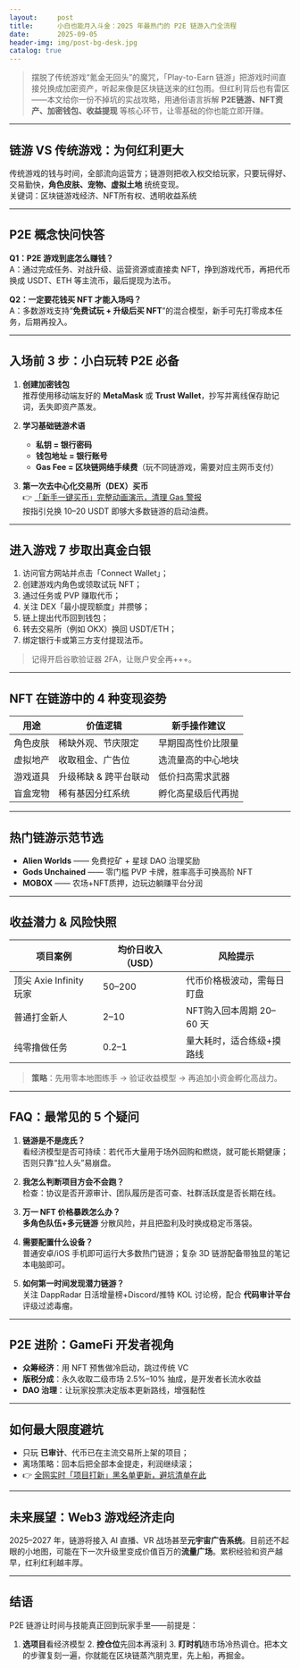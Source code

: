 ```yaml
---
layout:     post
title:      小白也能月入斗金：2025 年最热门的 P2E 链游入门全流程
date:       2025-09-05
header-img: img/post-bg-desk.jpg
catalog: true
---
```


> 摆脱了传统游戏“氪金无回头”的魔咒，「Play-to-Earn 链游」把游戏时间直接兑换成加密资产，听起来像是区块链送来的红包雨。但红利背后也有雷区——本文给你一份不掉坑的实战攻略，用通俗语言拆解 **P2E链游、NFT资产、加密钱包、收益提现** 等核心环节，让零基础的你也能立即开赚。

---

## 链游 VS 传统游戏：为何红利更大
传统游戏的钱与时间，全部流向运营方；链游则把收入权交给玩家，只要玩得好、交易勤快，**角色皮肤、宠物、虚拟土地** 统统变现。  
关键词：区块链游戏经济、NFT所有权、透明收益系统

---

## P2E 概念快问快答

**Q1：P2E 游戏到底怎么赚钱？**  
A：通过完成任务、对战升级、运营资源或直接卖 NFT，挣到游戏代币，再把代币换成 USDT、ETH 等主流币，最后提现为法币。

**Q2：一定要花钱买 NFT 才能入场吗？**  
A：多数游戏支持“**免费试玩 + 升级后买 NFT**”的混合模型，新手可先打零成本任务，后期再投入。

---

## 入场前 3 步：小白玩转 P2E 必备

1. **创建加密钱包**  
   推荐使用移动端友好的 **MetaMask** 或 **Trust Wallet**，抄写并离线保存助记词，丢失即资产蒸发。

2. **学习基础链游术语**  
   - **私钥 = 银行密码**  
   - **钱包地址 = 银行账号**  
   - **Gas Fee = 区块链网络手续费**（玩不同链游戏，需要对应主网币支付）

3. **第一次去中心化交易所（DEX）买币**  
   👉 [「新手一键买币」完整动画演示，清理 Gas 警报](https://okxdog.com/)  
   按指引兑换 10–20 USDT 即够大多数链游的启动油费。

---

## 进入游戏 7 步取出真金白银

1. 访问官方网站并点击「Connect Wallet」；  
2. 创建游戏内角色或领取试玩 NFT；  
3. 通过任务或 PVP 赚取代币；  
4. 关注 DEX「最小提现额度」并攒够；  
5. 链上提出代币回到钱包；  
6. 转去交易所（例如 OKX）换回 USDT/ETH；  
7. 绑定银行卡或第三方支付提现法币。

> 记得开启谷歌验证器 2FA，让账户安全再+++。

---

## NFT 在链游中的 4 种变现姿势
| 用途 | 价值逻辑 | 新手操作建议 |
|---|---|---|
| 角色皮肤 | 稀缺外观、节庆限定 | 早期囤高性价比限量 |
| 虚拟地产 | 收取租金、广告位 | 选流量高的中心地块 |
| 游戏道具 | 升级稀缺 & 跨平台联动 | 低价扫高需求武器 |
| 盲盒宠物 | 稀有基因分红系统 | 孵化高星级后代再抛 |

---

## 热门链游示范节选

- **Alien Worlds** —— 免费挖矿 + 星球 DAO 治理奖励  
- **Gods Unchained** —— 零门槛 PVP 卡牌，胜率高手可换高阶 NFT  
- **MOBOX** —— 农场+NFT质押，边玩边躺赚平台分润

---

## 收益潜力 & 风险快照

| 项目案例 | 均价日收入（USD） | 风险提示 |
|---|---|---|
| 顶尖 Axie Infinity 玩家 | 50–200 | 代币价格极波动，需每日盯盘 |
| 普通打金新人 | 2–10 | NFT购入回本周期 20–60 天 |
| 纯零撸做任务 | 0.2–1 | 量大耗时，适合练级+摸路线 |

> **策略**：先用零本地图练手 → 验证收益模型 → 再追加小资金孵化高战力。

---

## FAQ：最常见的 5 个疑问

1. **链游是不是庞氏？**  
   看经济模型是否可持续：若代币大量用于场外回购和燃烧，就可能长期健康；否则只靠“拉人头”易崩盘。

2. **我怎么判断项目方会不会跑？**  
   检查：协议是否开源审计、团队履历是否可查、社群活跃度是否长期在线。

3. **万一 NFT 价格暴跌怎么办？**  
   **多角色队伍+多元链游** 分散风险，并且把盈利及时换成稳定币落袋。

4. **需要配置什么设备？**  
   普通安卓/iOS 手机即可运行大多数热门链游；复杂 3D 链游配备带独显的笔记本电脑即可。

5. **如何第一时间发现潜力链游？**  
   关注 DappRadar 日活增量榜+Discord/推特 KOL 讨论榜，配合 **代码审计平台** 评级过滤毒瘤。

---

## P2E 进阶：GameFi 开发者视角

- **众筹经济**：用 NFT 预售做冷启动，跳过传统 VC  
- **版税分成**：永久收取二级市场 2.5%–10% 抽成，是开发者长流水收益  
- **DAO 治理**：让玩家投票决定版本更新路线，增强黏性

---

## 如何最大限度避坑

- 只玩 **已审计**、代币已在主流交易所上架的项目；  
- 离场策略：回本后把全部本金提走，利润继续滚；  
- 👉 [全网实时「项目打新」黑名单更新，避坑清单在此](https://okxdog.com/)  

---

## 未来展望：Web3 游戏经济走向

2025–2027 年，链游将接入 AI 直播、VR 战场甚至**元宇宙广告系统**。目前还不起眼的小地图，可能在下一次升级里变成价值百万的**流量广场**。累积经验和资产越早，红利红利越丰厚。

---

## 结语

P2E 链游让时间与技能真正回到玩家手里——前提是：  
1. **选项目**看经济模型 2. **控仓位**先回本再滚利 3. **盯时机**随市场冷热调仓。把本文的步骤复刻一遍，你就能在区块链蒸汽朋克里，先上船，再掘金。